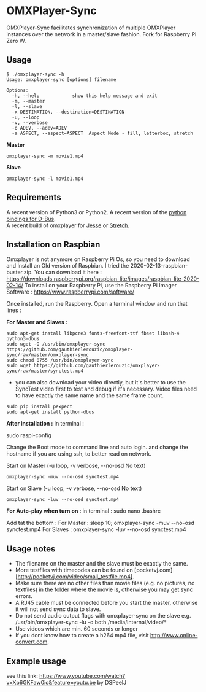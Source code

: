 OMXPlayer-Sync
==============

OMXPlayer-Sync facilitates synchronization of multiple OMXPlayer
instances over the network in a master/slave fashion. Fork for Raspberry Pi Zero W.


Usage
-----

```
$ ./omxplayer-sync -h
Usage: omxplayer-sync [options] filename

Options:
  -h, --help            show this help message and exit
  -m, --master          
  -l, --slave           
  -x DESTINATION, --destination=DESTINATION
  -u, --loop            
  -v, --verbose         
  -o ADEV, --adev=ADEV  
  -a ASPECT, --aspect=ASPECT  Aspect Mode - fill, letterbox, stretch
```

**Master**

```
omxplayer-sync -m movie1.mp4
```

**Slave**

```
omxplayer-sync -l movie1.mp4
```


Requirements
------------
A recent version of Python3 or Python2.
A recent version of the [python bindings for D-Bus](http://www.freedesktop.org/wiki/Software/DBusBindings).  
A recent build of omxplayer for [Jesse](http://steinerdatenbank.de/software/omxplayer_0.3.7~git20180910~7f3faf6~jessie_armhf.deb) or [Stretch](http://steinerdatenbank.de/software/omxplayer_20180910~7f3faf6~stretch_armhf.deb).


Installation on Raspbian
------------------------

Omxplayer is not anymore on Raspberry Pi Os, so you need to download and Install an Old version of Raspbian. I tried the 2020-02-13-raspbian-buster.zip.
You can download it here : https://downloads.raspberrypi.org/raspbian_lite/images/raspbian_lite-2020-02-14/
To install on your Raspberry Pi, use the Raspberry Pi Imager Software : https://www.raspberrypi.com/software/

Once installed, run the Raspberry. Open a terminal window and run that lines :

**For Master and Slaves :**
```
sudo apt-get install libpcre3 fonts-freefont-ttf fbset libssh-4 python3-dbus
sudo wget -O /usr/bin/omxplayer-sync https://github.com/gauthierlerouzic/omxplayer-sync/raw/master/omxplayer-sync
sudo chmod 0755 /usr/bin/omxplayer-sync
sudo wget https://github.com/gauthierlerouzic/omxplayer-sync/raw/master/synctest.mp4
```
* you can also download your video directly, but it's better to use the SyncTest video first to test and debug if it's necessary. Video files need to have exactly the same name and the same frame count.
```
sudo pip install pexpect
sudo apt-get install python-dbus
```

**After installation :**
in terminal :

sudo raspi-config

Change the Boot mode to command line and auto login.
and change the hostname if you are using ssh, to better read on network.


Start on Master (-u loop, -v verbose, --no-osd No text)
```
omxplayer-sync -muv --no-osd synctest.mp4
```
Start on Slave (-u loop, -v verbose, --no-osd No text)
```
omxplayer-sync -luv --no-osd synctest.mp4
```

**For Auto-play when turn on :**
in terminal :
sudo nano .bashrc

Add tat the bottom :
For Master : 
sleep 10; omxplayer-sync -muv --no-osd synctest.mp4
For Slaves : 
omxplayer-sync -luv --no-osd synctest.mp4




Usage notes
-----------
 * The filename on the master and the slave must be exactly the same.
 * More testfiles with timecodes can be found on [pocketvj.com][http://pocketvj.com/video/small_testfile.mp4].
 * Make sure there are no other files than movie files (e.g. no pictures, no textfiles) in the folder where the movie is, otherwise you may get sync errors.
 * A RJ45 cable must be connected before you start the master, otherwise it will not send sync data to slave.
 * Do not send audio output flags with omxplayer-sync on the slave e.g. /usr/bin/omxplayer-sync -lu -o both /media/internal/video/* 
 * Use videos which are min. 60 seconds or longer
 * If you dont know how to create a h264 mp4 file, visit http://www.online-convert.com.


Example usage
--------------
see this link: https://www.youtube.com/watch?v=Xp6GKFaw0io&feature=youtu.be
by DSPeelJ
